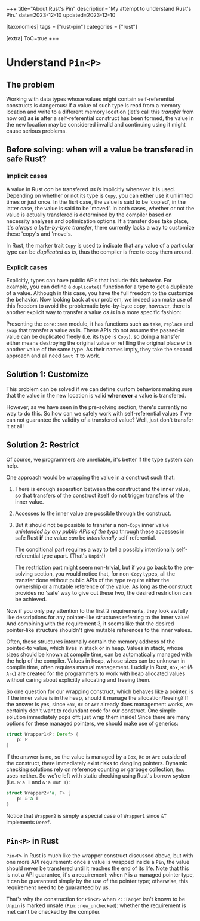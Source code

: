+++
title="About Rust's Pin"
description="My attempt to understand Rust's Pin."
date=2023-12-10
updated=2023-12-10

[taxonomies]
tags = ["rust-pin"]
categories = ["rust"]

[extra]
ToC=true
+++

# Understand `Pin<P>`

## The problem

Working with data types whose values might contain self-referential constructs
is dangerous: if a value of such type is read from a memory location and write
to a different memory location (let's call this *transfer* from now on) **as is**
after a self-referential construct has been formed, the value in the new location
may be considered invalid and continuing using it might cause serious problems.

## Before solving: when will a value be transfered in safe Rust?

### Implicit cases

A value in Rust *can* be transfered *as is* implicitly whenever it is used. Depending
on whether or not its type is `Copy`, you can either use it unlimited times or just
once. In the fisrt case, the value is said to be 'copied', in the latter case, the
value is said to be 'moved'. In both cases, whether or not the value is actually
transfered is determined by the compiler based on necessity analyses and optimization
options. If a transfer does take place, it's *always a byte-by-byte transfer*, there
currently lacks a way to customize these 'copy's and 'move's.

In Rust, the marker trait `Copy` is used to indicate that any value of a particular
type can be *duplicated as is*, thus the compiler is free to copy them around.

### Explicit cases

Explicitly, types can have public APIs that include this behavior. For example, you
can define a `duplicate()` function for a type to get a duplicate of a value.
Although in this case, you have the full freedom to the customize the behavior. Now
looking back at our problem, we indeed can make use of this freedom to avoid the
problematic byte-by-byte copy, however, there is another explicit way to transfer a
value *as is* in a more specific fashion:

Presenting the `core::mem` module, it has functions such as `take`, `replace` and `swap`
that transfer a value as is. These APIs do not assume the passed-in value can be duplicated
freely (i.e. its type is `Copy`), so doing a transfer either means destroying the original
value or refilling the original place with another value of the same type. As their
names imply, they take the second approach and all need `&mut T` to work.

## Solution 1: Customize

This problem can be solved if we can define custom behaviors making sure that the
value in the new location is valid **whenever** a value is transfered.

However, as we have seen in the pre-solving section, there's currently no way to do
this. So how can we safely work with self-referential values if we can not guarantee
the validity of a transfered value? Well, just don't transfer it at all!

## Solution 2: Restrict

Of course, we programmers are unreliable, it's better if the type system can
help.

One approach would be wrapping the value in a construct such that:

1. There is enough separation between the construct and the inner value, so
   that transfers of the construct itself do not trigger transfers of the
   inner value.
2. Accesses to the inner value are possible through the construct.
3. But it should not be possible to transfer a non-`Copy` inner value *unintended
   by any public APIs of the type* through these accesses in safe Rust **if** the
   value *can* be *intentionally* self-referential.

   The conditional part requires a way to tell a possibly intentionally
   self-referential type apart. (That's `Unpin`!)

   The restriction part might seem non-trivial, but if you go back to the pre-solving
   section, you would notice that, for non-`Copy` types, all the transfer done without
   public APIs of the type require either the ownership or a mutable reference of the
   value. As long as the construct provides no 'safe' way to give out these two, the
   desired restriction can be achieved.

Now if you only pay attention to the first 2 requirements, they look awfully like
descriptions for any pointer-like structures referring to the inner value! And
combining with the requirement 3, it seems like that the desired pointer-like structure
shouldn't give mutable references to the inner values.

Often, these structures internally contain the memory address of the pointed-to
value, which lives in stack or in heap. Values in stack, whose sizes should be
known at compile time, can be automatically managed with the help of the compiler.
Values in heap, whose sizes can be unknown in compile time, often requires manual
management. Luckily in Rust, `Box`, `Rc` (& `Arc`) are created for the programmers
to work with heap allocated values without caring about explicitly allocating and
freeing them.

So one question for our wrapping construct, which behaves like a pointer, is if the
inner value is in the heap, should it manage the allocation/freeing? If the answer is
yes, since `Box`, `Rc` or `Arc` already does management works, we certainly don't want
to redundant code for our construct. One simple solution immediately pops off: just wrap
them inside! Since there are many options for these managed pointers, we should make use
of generics:

```rust
struct Wrapper1<P: Deref> {
    p: P
}
```

If the answer is no, so the value is managed by a `Box`, `Rc` or `Arc` outside of
the construct, there immediately exist risks to dangling pointers. Dynamic checking
solutions rely on reference counting or garbage collection, `Box` uses neither. So
we're left with static checking using Rust's borrow system (i.e. `&'a T` and `&'a mut T`):

```rust
struct Wrapper2<'a, T> {
    p: &'a T
}
```

Notice that `Wrapper2` is simply a special case of `Wrapper1` since `&T` implements
`Deref`.

## `Pin<P>` in Rust

`Pin<P>` in Rust is much like the wrapper construct discussed above, but with one more
API requirement: once a value is wrapped inside a `Pin`, the value should never be
transfered until it reaches the end of its life. Note that this is not a API guarantee,
it's a requirement: when `P` is a managed pointer type, it can be guaranteed simply by
the use of the pointer type; otherwise, this requirement need to be guaranteed by us.

That's why the construction for `Pin<P>` when `P::Target` isn't known to be `Unpin` is
marked unsafe (`Pin::new_unchecked`): whether the requirement is met can't be checked by
the compiler.
